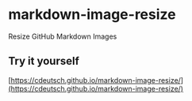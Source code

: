 # markdown-image-resize
Resize GitHub Markdown Images

## Try it yourself

[https://cdeutsch.github.io/markdown-image-resize/](https://cdeutsch.github.io/markdown-image-resize/)
